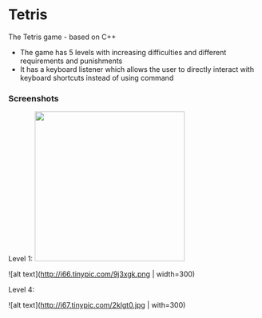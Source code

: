 # Tetris
The Tetris game - based on C++

* The game has 5 levels with increasing difficulties and different requirements and punishments
* It has a keyboard listener which allows the user to directly interact with keyboard shortcuts instead of using command

### Screenshots
Level 1:
<img src="http://i66.tinypic.com/9j3xgk.png" width="300">


![alt text](http://i66.tinypic.com/9j3xgk.png | width=300)

Level 4:

![alt text](http://i67.tinypic.com/2klgt0.jpg | with=300)
